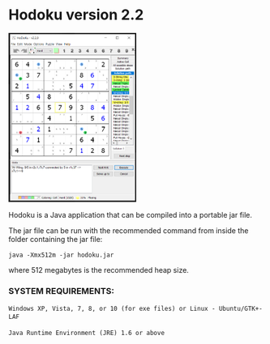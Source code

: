 # Hodoku version 2.2
<img src="https://github.com/shortydoggg/Hodoku/raw/master/png/hodoku.png" width="50%" height="50%" />

Hodoku is a Java application that can be compiled into a portable jar file.  

The jar file can be run with the recommended command from inside the folder containing the jar file:    

    java -Xmx512m -jar hodoku.jar 
where 512 megabytes is the recommended heap size. 

### SYSTEM REQUIREMENTS:

    Windows XP, Vista, 7, 8, or 10 (for exe files) or Linux - Ubuntu/GTK+-LAF
        
    Java Runtime Environment (JRE) 1.6 or above
